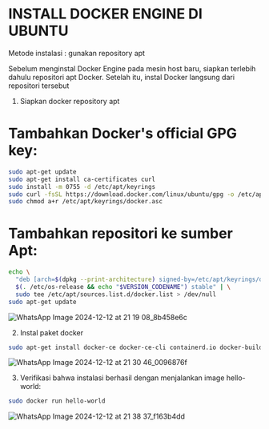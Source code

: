 # INSTALL DOCKER ENGINE DI UBUNTU
Metode instalasi : gunakan repository apt

Sebelum menginstal Docker Engine pada mesin host baru, siapkan terlebih dahulu repositori apt Docker. Setelah itu, instal Docker langsung dari repositori tersebut

1.	Siapkan docker repository apt
# Tambahkan  Docker's official GPG key:
```bash
sudo apt-get update
sudo apt-get install ca-certificates curl
sudo install -m 0755 -d /etc/apt/keyrings
sudo curl -fsSL https://download.docker.com/linux/ubuntu/gpg -o /etc/apt/keyrings/docker.asc
sudo chmod a+r /etc/apt/keyrings/docker.asc
```
# Tambahkan repositori ke sumber Apt:
```bash
echo \
  "deb [arch=$(dpkg --print-architecture) signed-by=/etc/apt/keyrings/docker.asc] https://download.docker.com/linux/ubuntu \
  $(. /etc/os-release && echo "$VERSION_CODENAME") stable" | \
  sudo tee /etc/apt/sources.list.d/docker.list > /dev/null
sudo apt-get update
```
![WhatsApp Image 2024-12-12 at 21 19 08_8b458e6c](https://github.com/user-attachments/assets/ff999484-6502-4ac1-8e80-ed1136a75109)

2.	Instal paket docker
```bash
sudo apt-get install docker-ce docker-ce-cli containerd.io docker-buildx-plugin docker-compose-plugin
```
![WhatsApp Image 2024-12-12 at 21 30 46_0096876f](https://github.com/user-attachments/assets/54aa057f-f0d0-433b-abc9-d02b867e37d0)

3.	Verifikasi bahwa instalasi berhasil dengan menjalankan image hello-world:
```bash
sudo docker run hello-world
```
![WhatsApp Image 2024-12-12 at 21 38 37_f163b4dd](https://github.com/user-attachments/assets/e53ff4c5-7c7d-482c-93da-71fe9e06f279)
